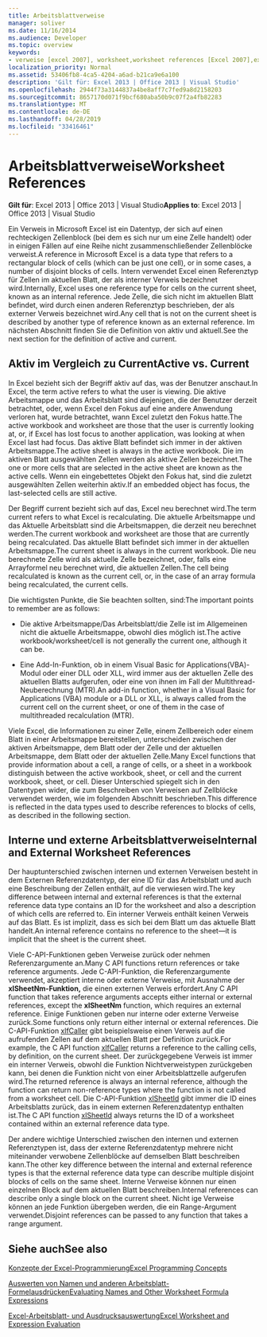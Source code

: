 ```yaml
---
title: Arbeitsblattverweise
manager: soliver
ms.date: 11/16/2014
ms.audience: Developer
ms.topic: overview
keywords:
- verweise [excel 2007], worksheet,worksheet references [Excel 2007],external worksheet references [Excel 2007],active worksheet [Excel 2007],current worksheet [Excel 2007],internal worksheet references [Excel 2007]
localization_priority: Normal
ms.assetid: 53406fb8-4ca5-4204-a6ad-b21ca9e6a100
description: 'Gilt für: Excel 2013 | Office 2013 | Visual Studio'
ms.openlocfilehash: 2944f73a3144837a4be8aff7c7fed9a8d2158203
ms.sourcegitcommit: 8657170d071f9bcf680aba50b9c07f2a4fb82283
ms.translationtype: MT
ms.contentlocale: de-DE
ms.lasthandoff: 04/28/2019
ms.locfileid: "33416461"
---
```

# <a name="worksheet-references"></a><span data-ttu-id="1ce6a-104">Arbeitsblattverweise</span><span class="sxs-lookup"><span data-stu-id="1ce6a-104">Worksheet References</span></span>

 <span data-ttu-id="1ce6a-105">**Gilt für**: Excel 2013 | Office 2013 | Visual Studio</span><span class="sxs-lookup"><span data-stu-id="1ce6a-105">**Applies to**: Excel 2013 | Office 2013 | Visual Studio</span></span> 
  
<span data-ttu-id="1ce6a-106">Ein Verweis in Microsoft Excel ist ein Datentyp, der sich auf einen rechteckigen Zellenblock (bei dem es sich nur um eine Zelle handelt) oder in einigen Fällen auf eine Reihe nicht zusammenschließender Zellenblöcke verweist.</span><span class="sxs-lookup"><span data-stu-id="1ce6a-106">A reference in Microsoft Excel is a data type that refers to a rectangular block of cells (which can be just one cell), or in some cases, a number of disjoint blocks of cells.</span></span> <span data-ttu-id="1ce6a-107">Intern verwendet Excel einen Referenztyp für Zellen im aktuellen Blatt, der als interner Verweis bezeichnet wird.</span><span class="sxs-lookup"><span data-stu-id="1ce6a-107">Internally, Excel uses one reference type for cells on the current sheet, known as an internal reference.</span></span> <span data-ttu-id="1ce6a-108">Jede Zelle, die sich nicht im aktuellen Blatt befindet, wird durch einen anderen Referenztyp beschrieben, der als externer Verweis bezeichnet wird.</span><span class="sxs-lookup"><span data-stu-id="1ce6a-108">Any cell that is not on the current sheet is described by another type of reference known as an external reference.</span></span> <span data-ttu-id="1ce6a-109">Im nächsten Abschnitt finden Sie die Definition von aktiv und aktuell.</span><span class="sxs-lookup"><span data-stu-id="1ce6a-109">See the next section for the definition of active and current.</span></span>
  
## <a name="active-vs-current"></a><span data-ttu-id="1ce6a-110">Aktiv im Vergleich zu Current</span><span class="sxs-lookup"><span data-stu-id="1ce6a-110">Active vs. Current</span></span>

<span data-ttu-id="1ce6a-111">In Excel bezieht sich der Begriff aktiv auf das, was der Benutzer anschaut.</span><span class="sxs-lookup"><span data-stu-id="1ce6a-111">In Excel, the term active refers to what the user is viewing.</span></span> <span data-ttu-id="1ce6a-112">Die aktive Arbeitsmappe und das Arbeitsblatt sind diejenigen, die der Benutzer derzeit betrachtet, oder, wenn Excel den Fokus auf eine andere Anwendung verloren hat, wurde betrachtet, wann Excel zuletzt den Fokus hatte.</span><span class="sxs-lookup"><span data-stu-id="1ce6a-112">The active workbook and worksheet are those that the user is currently looking at, or, if Excel has lost focus to another application, was looking at when Excel last had focus.</span></span> <span data-ttu-id="1ce6a-113">Das aktive Blatt befindet sich immer in der aktiven Arbeitsmappe.</span><span class="sxs-lookup"><span data-stu-id="1ce6a-113">The active sheet is always in the active workbook.</span></span> <span data-ttu-id="1ce6a-114">Die im aktiven Blatt ausgewählten Zellen werden als aktive Zellen bezeichnet.</span><span class="sxs-lookup"><span data-stu-id="1ce6a-114">The one or more cells that are selected in the active sheet are known as the active cells.</span></span> <span data-ttu-id="1ce6a-115">Wenn ein eingebettetes Objekt den Fokus hat, sind die zuletzt ausgewählten Zellen weiterhin aktiv.</span><span class="sxs-lookup"><span data-stu-id="1ce6a-115">If an embedded object has focus, the last-selected cells are still active.</span></span> 
  
<span data-ttu-id="1ce6a-116">Der Begriff current bezieht sich auf das, Excel neu berechnet wird.</span><span class="sxs-lookup"><span data-stu-id="1ce6a-116">The term current refers to what Excel is recalculating.</span></span> <span data-ttu-id="1ce6a-117">Die aktuelle Arbeitsmappe und das Aktuelle Arbeitsblatt sind die Arbeitsmappen, die derzeit neu berechnet werden.</span><span class="sxs-lookup"><span data-stu-id="1ce6a-117">The current workbook and worksheet are those that are currently being recalculated.</span></span> <span data-ttu-id="1ce6a-118">Das aktuelle Blatt befindet sich immer in der aktuellen Arbeitsmappe.</span><span class="sxs-lookup"><span data-stu-id="1ce6a-118">The current sheet is always in the current workbook.</span></span> <span data-ttu-id="1ce6a-119">Die neu berechnete Zelle wird als aktuelle Zelle bezeichnet, oder, falls eine Arrayformel neu berechnet wird, die aktuellen Zellen.</span><span class="sxs-lookup"><span data-stu-id="1ce6a-119">The cell being recalculated is known as the current cell, or, in the case of an array formula being recalculated, the current cells.</span></span> 
  
<span data-ttu-id="1ce6a-120">Die wichtigsten Punkte, die Sie beachten sollten, sind:</span><span class="sxs-lookup"><span data-stu-id="1ce6a-120">The important points to remember are as follows:</span></span>
  
- <span data-ttu-id="1ce6a-121">Die aktive Arbeitsmappe/Das Arbeitsblatt/die Zelle ist im Allgemeinen nicht die aktuelle Arbeitsmappe, obwohl dies möglich ist.</span><span class="sxs-lookup"><span data-stu-id="1ce6a-121">The active workbook/worksheet/cell is not generally the current one, although it can be.</span></span>
    
- <span data-ttu-id="1ce6a-122">Eine Add-In-Funktion, ob in einem Visual Basic for Applications(VBA)-Modul oder einer DLL oder XLL, wird immer aus der aktuellen Zelle des aktuellen Blatts aufgerufen, oder eine von ihnen im Fall der Multithread-Neuberechnung (MTR).</span><span class="sxs-lookup"><span data-stu-id="1ce6a-122">An add-in function, whether in a Visual Basic for Applications (VBA) module or a DLL or XLL, is always called from the current cell on the current sheet, or one of them in the case of multithreaded recalculation (MTR).</span></span>
    
<span data-ttu-id="1ce6a-123">Viele Excel, die Informationen zu einer Zelle, einem Zellbereich oder einem Blatt in einer Arbeitsmappe bereitstellen, unterscheiden zwischen der aktiven Arbeitsmappe, dem Blatt oder der Zelle und der aktuellen Arbeitsmappe, dem Blatt oder der aktuellen Zelle.</span><span class="sxs-lookup"><span data-stu-id="1ce6a-123">Many Excel functions that provide information about a cell, a range of cells, or a sheet in a workbook distinguish between the active workbook, sheet, or cell and the current workbook, sheet, or cell.</span></span> <span data-ttu-id="1ce6a-124">Dieser Unterschied spiegelt sich in den Datentypen wider, die zum Beschreiben von Verweisen auf Zellblöcke verwendet werden, wie im folgenden Abschnitt beschrieben.</span><span class="sxs-lookup"><span data-stu-id="1ce6a-124">This difference is reflected in the data types used to describe references to blocks of cells, as described in the following section.</span></span>
  
## <a name="internal-and-external-worksheet-references"></a><span data-ttu-id="1ce6a-125">Interne und externe Arbeitsblattverweise</span><span class="sxs-lookup"><span data-stu-id="1ce6a-125">Internal and External Worksheet References</span></span>

<span data-ttu-id="1ce6a-126">Der hauptunterschied zwischen internen und externen Verweisen besteht in dem Externen Referenzdatentyp, der eine ID für das Arbeitsblatt und auch eine Beschreibung der Zellen enthält, auf die verwiesen wird.</span><span class="sxs-lookup"><span data-stu-id="1ce6a-126">The key difference between internal and external references is that the external reference data type contains an ID for the worksheet and also a description of which cells are referred to.</span></span> <span data-ttu-id="1ce6a-127">Ein interner Verweis enthält keinen Verweis auf das Blatt. Es ist implizit, dass es sich bei dem Blatt um das aktuelle Blatt handelt.</span><span class="sxs-lookup"><span data-stu-id="1ce6a-127">An internal reference contains no reference to the sheet—it is implicit that the sheet is the current sheet.</span></span> 
  
<span data-ttu-id="1ce6a-128">Viele C-API-Funktionen geben Verweise zurück oder nehmen Referenzargumente an.</span><span class="sxs-lookup"><span data-stu-id="1ce6a-128">Many C API functions return references or take reference arguments.</span></span> <span data-ttu-id="1ce6a-129">Jede C-API-Funktion, die Referenzargumente verwendet, akzeptiert interne oder externe Verweise, mit Ausnahme der **xlSheetNm-Funktion,** die einen externen Verweis erfordert.</span><span class="sxs-lookup"><span data-stu-id="1ce6a-129">Any C API function that takes reference arguments accepts either internal or external references, except the **xlSheetNm** function, which requires an external reference.</span></span> <span data-ttu-id="1ce6a-130">Einige Funktionen geben nur interne oder externe Verweise zurück.</span><span class="sxs-lookup"><span data-stu-id="1ce6a-130">Some functions only return either internal or external references.</span></span> <span data-ttu-id="1ce6a-131">Die C-API-Funktion [xlfCaller](xlfcaller.md) gibt beispielsweise einen Verweis auf die aufrufenden Zellen auf dem aktuellen Blatt per Definition zurück.</span><span class="sxs-lookup"><span data-stu-id="1ce6a-131">For example, the C API function [xlfCaller](xlfcaller.md) returns a reference to the calling cells, by definition, on the current sheet.</span></span> <span data-ttu-id="1ce6a-132">Der zurückgegebene Verweis ist immer ein interner Verweis, obwohl die Funktion Nichtverweistypen zurückgeben kann, bei denen die Funktion nicht von einer Arbeitsblattzelle aufgerufen wird.</span><span class="sxs-lookup"><span data-stu-id="1ce6a-132">The returned reference is always an internal reference, although the function can return non-reference types where the function is not called from a worksheet cell.</span></span> <span data-ttu-id="1ce6a-133">Die C-API-Funktion [xlSheetId](xlsheetid.md) gibt immer die ID eines Arbeitsblatts zurück, das in einem externen Referenzdatentyp enthalten ist.</span><span class="sxs-lookup"><span data-stu-id="1ce6a-133">The C API function [xlSheetId](xlsheetid.md) always returns the ID of a worksheet contained within an external reference data type.</span></span> 
  
<span data-ttu-id="1ce6a-134">Der andere wichtige Unterschied zwischen den internen und externen Referenztypen ist, dass der externe Referenzdatentyp mehrere nicht miteinander verwobene Zellenblöcke auf demselben Blatt beschreiben kann.</span><span class="sxs-lookup"><span data-stu-id="1ce6a-134">The other key difference between the internal and external reference types is that the external reference data type can describe multiple disjoint blocks of cells on the same sheet.</span></span> <span data-ttu-id="1ce6a-135">Interne Verweise können nur einen einzelnen Block auf dem aktuellen Blatt beschreiben.</span><span class="sxs-lookup"><span data-stu-id="1ce6a-135">Internal references can describe only a single block on the current sheet.</span></span> <span data-ttu-id="1ce6a-136">Nicht ige Verweise können an jede Funktion übergeben werden, die ein Range-Argument verwendet.</span><span class="sxs-lookup"><span data-stu-id="1ce6a-136">Disjoint references can be passed to any function that takes a range argument.</span></span>
  
## <a name="see-also"></a><span data-ttu-id="1ce6a-137">Siehe auch</span><span class="sxs-lookup"><span data-stu-id="1ce6a-137">See also</span></span>



[<span data-ttu-id="1ce6a-138">Konzepte der Excel-Programmierung</span><span class="sxs-lookup"><span data-stu-id="1ce6a-138">Excel Programming Concepts</span></span>](excel-programming-concepts.md)
  
[<span data-ttu-id="1ce6a-139">Auswerten von Namen und anderen Arbeitsblatt-Formelausdrücken</span><span class="sxs-lookup"><span data-stu-id="1ce6a-139">Evaluating Names and Other Worksheet Formula Expressions</span></span>](evaluating-names-and-other-worksheet-formula-expressions.md)
  
[<span data-ttu-id="1ce6a-140">Excel-Arbeitsblatt- und Ausdrucksauswertung</span><span class="sxs-lookup"><span data-stu-id="1ce6a-140">Excel Worksheet and Expression Evaluation</span></span>](excel-worksheet-and-expression-evaluation.md)

